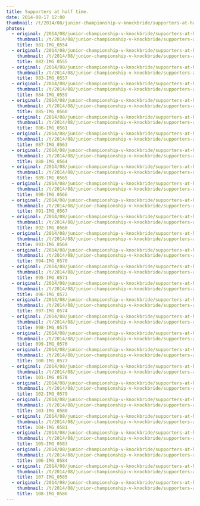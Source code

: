 ```yaml
---
title: Supporters at half time.
date: 2014-08-17 12:00
thumbnail: /t/2014/08/junior-championship-v-knockbride/supporters-at-half-time/081-img_0554.jpg
photos:
  - original: /2014/08/junior-championship-v-knockbride/supporters-at-half-time/081-img_0554.jpg
    thumbnail: /t/2014/08/junior-championship-v-knockbride/supporters-at-half-time/081-img_0554.jpg
    title: 081-IMG_0554
  - original: /2014/08/junior-championship-v-knockbride/supporters-at-half-time/082-img_0555.jpg
    thumbnail: /t/2014/08/junior-championship-v-knockbride/supporters-at-half-time/082-img_0555.jpg
    title: 082-IMG_0555
  - original: /2014/08/junior-championship-v-knockbride/supporters-at-half-time/083-img_0557.jpg
    thumbnail: /t/2014/08/junior-championship-v-knockbride/supporters-at-half-time/083-img_0557.jpg
    title: 083-IMG_0557
  - original: /2014/08/junior-championship-v-knockbride/supporters-at-half-time/084-img_0559.jpg
    thumbnail: /t/2014/08/junior-championship-v-knockbride/supporters-at-half-time/084-img_0559.jpg
    title: 084-IMG_0559
  - original: /2014/08/junior-championship-v-knockbride/supporters-at-half-time/085-img_0560.jpg
    thumbnail: /t/2014/08/junior-championship-v-knockbride/supporters-at-half-time/085-img_0560.jpg
    title: 085-IMG_0560
  - original: /2014/08/junior-championship-v-knockbride/supporters-at-half-time/086-img_0561.jpg
    thumbnail: /t/2014/08/junior-championship-v-knockbride/supporters-at-half-time/086-img_0561.jpg
    title: 086-IMG_0561
  - original: /2014/08/junior-championship-v-knockbride/supporters-at-half-time/087-img_0563.jpg
    thumbnail: /t/2014/08/junior-championship-v-knockbride/supporters-at-half-time/087-img_0563.jpg
    title: 087-IMG_0563
  - original: /2014/08/junior-championship-v-knockbride/supporters-at-half-time/088-img_0564.jpg
    thumbnail: /t/2014/08/junior-championship-v-knockbride/supporters-at-half-time/088-img_0564.jpg
    title: 088-IMG_0564
  - original: /2014/08/junior-championship-v-knockbride/supporters-at-half-time/089-img_0565.jpg
    thumbnail: /t/2014/08/junior-championship-v-knockbride/supporters-at-half-time/089-img_0565.jpg
    title: 089-IMG_0565
  - original: /2014/08/junior-championship-v-knockbride/supporters-at-half-time/090-img_0566.jpg
    thumbnail: /t/2014/08/junior-championship-v-knockbride/supporters-at-half-time/090-img_0566.jpg
    title: 090-IMG_0566
  - original: /2014/08/junior-championship-v-knockbride/supporters-at-half-time/091-img_0567.jpg
    thumbnail: /t/2014/08/junior-championship-v-knockbride/supporters-at-half-time/091-img_0567.jpg
    title: 091-IMG_0567
  - original: /2014/08/junior-championship-v-knockbride/supporters-at-half-time/092-img_0568.jpg
    thumbnail: /t/2014/08/junior-championship-v-knockbride/supporters-at-half-time/092-img_0568.jpg
    title: 092-IMG_0568
  - original: /2014/08/junior-championship-v-knockbride/supporters-at-half-time/093-img_0569.jpg
    thumbnail: /t/2014/08/junior-championship-v-knockbride/supporters-at-half-time/093-img_0569.jpg
    title: 093-IMG_0569
  - original: /2014/08/junior-championship-v-knockbride/supporters-at-half-time/094-img_0570.jpg
    thumbnail: /t/2014/08/junior-championship-v-knockbride/supporters-at-half-time/094-img_0570.jpg
    title: 094-IMG_0570
  - original: /2014/08/junior-championship-v-knockbride/supporters-at-half-time/095-img_0571.jpg
    thumbnail: /t/2014/08/junior-championship-v-knockbride/supporters-at-half-time/095-img_0571.jpg
    title: 095-IMG_0571
  - original: /2014/08/junior-championship-v-knockbride/supporters-at-half-time/096-img_0572.jpg
    thumbnail: /t/2014/08/junior-championship-v-knockbride/supporters-at-half-time/096-img_0572.jpg
    title: 096-IMG_0572
  - original: /2014/08/junior-championship-v-knockbride/supporters-at-half-time/097-img_0574.jpg
    thumbnail: /t/2014/08/junior-championship-v-knockbride/supporters-at-half-time/097-img_0574.jpg
    title: 097-IMG_0574
  - original: /2014/08/junior-championship-v-knockbride/supporters-at-half-time/098-img_0575.jpg
    thumbnail: /t/2014/08/junior-championship-v-knockbride/supporters-at-half-time/098-img_0575.jpg
    title: 098-IMG_0575
  - original: /2014/08/junior-championship-v-knockbride/supporters-at-half-time/099-img_0576.jpg
    thumbnail: /t/2014/08/junior-championship-v-knockbride/supporters-at-half-time/099-img_0576.jpg
    title: 099-IMG_0576
  - original: /2014/08/junior-championship-v-knockbride/supporters-at-half-time/100-img_0577.jpg
    thumbnail: /t/2014/08/junior-championship-v-knockbride/supporters-at-half-time/100-img_0577.jpg
    title: 100-IMG_0577
  - original: /2014/08/junior-championship-v-knockbride/supporters-at-half-time/101-img_0578.jpg
    thumbnail: /t/2014/08/junior-championship-v-knockbride/supporters-at-half-time/101-img_0578.jpg
    title: 101-IMG_0578
  - original: /2014/08/junior-championship-v-knockbride/supporters-at-half-time/102-img_0579.jpg
    thumbnail: /t/2014/08/junior-championship-v-knockbride/supporters-at-half-time/102-img_0579.jpg
    title: 102-IMG_0579
  - original: /2014/08/junior-championship-v-knockbride/supporters-at-half-time/103-img_0580.jpg
    thumbnail: /t/2014/08/junior-championship-v-knockbride/supporters-at-half-time/103-img_0580.jpg
    title: 103-IMG_0580
  - original: /2014/08/junior-championship-v-knockbride/supporters-at-half-time/104-img_0581.jpg
    thumbnail: /t/2014/08/junior-championship-v-knockbride/supporters-at-half-time/104-img_0581.jpg
    title: 104-IMG_0581
  - original: /2014/08/junior-championship-v-knockbride/supporters-at-half-time/105-img_0583.jpg
    thumbnail: /t/2014/08/junior-championship-v-knockbride/supporters-at-half-time/105-img_0583.jpg
    title: 105-IMG_0583
  - original: /2014/08/junior-championship-v-knockbride/supporters-at-half-time/106-img_0584.jpg
    thumbnail: /t/2014/08/junior-championship-v-knockbride/supporters-at-half-time/106-img_0584.jpg
    title: 106-IMG_0584
  - original: /2014/08/junior-championship-v-knockbride/supporters-at-half-time/107-img_0585.jpg
    thumbnail: /t/2014/08/junior-championship-v-knockbride/supporters-at-half-time/107-img_0585.jpg
    title: 107-IMG_0585
  - original: /2014/08/junior-championship-v-knockbride/supporters-at-half-time/108-img_0586.jpg
    thumbnail: /t/2014/08/junior-championship-v-knockbride/supporters-at-half-time/108-img_0586.jpg
    title: 108-IMG_0586
---
```

